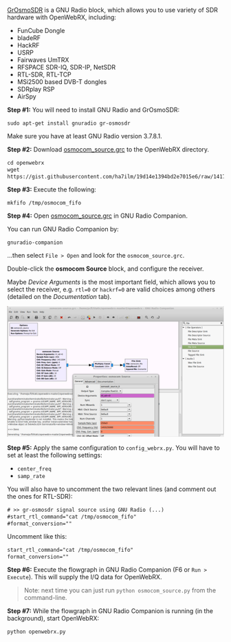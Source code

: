 <a href="http://sdr.osmocom.org/trac/wiki/GrOsmoSDR">GrOsmoSDR</a> is a GNU Radio block, which allows you to use variety of SDR hardware with OpenWebRX, including:

* FunCube Dongle
* bladeRF
* ​HackRF
* USRP
* ​Fairwaves UmTRX
* RFSPACE ​SDR-IQ, ​SDR-IP, ​NetSDR 
* RTL-SDR, RTL-TCP
* MSi2500 based DVB-T dongles 
* ​SDRplay RSP
* ​AirSpy 

**Step #1:** You will need to install GNU Radio and GrOsmoSDR:

    sudo apt-get install gnuradio gr-osmosdr

Make sure you have at least GNU Radio version 3.7.8.1.

**Step #2:** Download [osmocom_source.grc](https://gist.githubusercontent.com/ha7ilm/19d14e1394bd2e7015e6/raw/141720f8b2b6da725fbcfc8959ee4ea4547b53a8/osmocom_source.grc) to the OpenWebRX directory.

    cd openwebrx
    wget https://gist.githubusercontent.com/ha7ilm/19d14e1394bd2e7015e6/raw/141720f8b2b6da725fbcfc8959ee4ea4547b53a8/osmocom_source.grc

**Step #3:** Execute the following:

    mkfifo /tmp/osmocom_fifo

**Step #4:** Open [osmocom_source.grc](https://gist.githubusercontent.com/ha7ilm/19d14e1394bd2e7015e6/raw/141720f8b2b6da725fbcfc8959ee4ea4547b53a8/osmocom_source.grc) in GNU Radio Companion. 

You can run GNU Radio Companion by:

    gnuradio-companion

...then select `File > Open` and look for the `osmocom_source.grc`.

Double-click the **osmocom Source** block, and configure the receiver.

Maybe *Device Arguments* is the most important field, which allows you to select the receiver, e.g. `rtl=0` or `hackrf=0` are valid choices among others (detailed on the *Documentation* tab).

![osmocom_source](images/osmocom_source_config.png)

**Step #5:** Apply the same configuration to `config_webrx.py`. You will have to set at least the following settings:
* `center_freq`
* `samp_rate`

You will also have to uncomment the two relevant lines (and comment out the ones for RTL-SDR):

    # >> gr-osmosdr signal source using GNU Radio (...)
    #start_rtl_command="cat /tmp/osmocom_fifo"
    #format_conversion=""

Uncomment like this:

    start_rtl_command="cat /tmp/osmocom_fifo"
    format_conversion=""


**Step #6:** Execute the flowgraph in GNU Radio Companion (F6 or `Run > Execute`). This will supply the I/Q data for OpenWebRX.

> Note: next time you can just run `python osmocom_source.py` from the command-line.

**Step #7:** While the flowgraph in GNU Radio Companion is running (in the background), start OpenWebRX:

    python openwebrx.py



 



